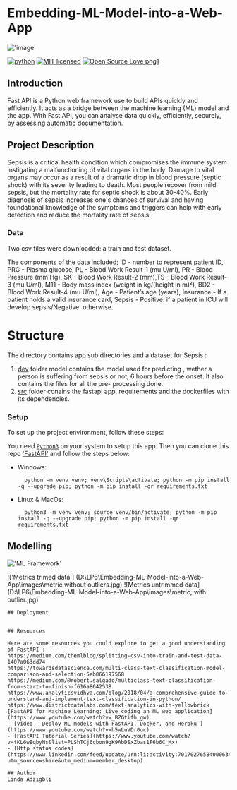 # Embedding-ML-Model-into-a-Web-App
!['image'](https://www.bing.com/images/search?view=detailV2&ccid=sNQ%2bJuRy&id=E20302212CAD7FA53ED15FE7DB91B723F128F1D3&thid=OIP.sNQ-JuRyaEWorqPyrLxmMQHaEK&mediaurl=https%3a%2f%2famalgjose.files.wordpress.com%2f2021%2f02%2ffast_api_ppt.png&cdnurl=https%3a%2f%2fth.bing.com%2fth%2fid%2fR.b0d43e26e4726845a8aea3f2acbc6631%3frik%3d0%252fEo8SO3kdvnXw%26pid%3dImgRaw%26r%3d0&exph=720&expw=1280&q=fastapi&simid=607986268060862822&FORM=IRPRST&ck=A704608081331589ABB1F8F82AC39324&selectedIndex=3)

[![python](https://img.shields.io/badge/Python-3776AB?style=for-the-badge&logo=python&logoColor=white)](https://img.shields.io/badge/Python-3776AB?style=for-the-badge&logo=python&logoColor=white)
[![MIT licensed](https://img.shields.io/badge/license-mit-blue?style=for-the-badge&logo=appveyor)](./LICENSE)
[![Open Source Love png1](https://badges.frapsoft.com/os/v1/open-source.png?v=103)](https://github.com/ellerbrock/open-source-badges/)

## Introduction

Fast API is a Python web framework use to build APIs quickly and efficiently. It acts as a bridge between the machine learning (ML) model and the app. With Fast API, you can analyse data quickly, efficiently, securely, by assessing automatic documentation.



## Project Description

Sepsis is a critical health condition which compromises the immune system instigating a malfunctioning of vital organs in the body. Damage to vital organs may occur as a result of a dramatic drop in blood pressure (septic shock) with its severity leading to death. Most people recover from mild sepsis, but the mortality rate for septic shock is about 30-40%. Early diagnosis of sepsis increases one's chances of survival and having foundational knowledge of the symptoms and triggers can help with early detection and reduce the mortality rate of sepsis.

### Data
Two csv files were downloaded: a train and test dataset.

The components of the data included; ID - number to represent patient ID, PRG - Plasma glucose, PL - Blood Work Result-1 (mu U/ml), PR - Blood Pressure (mm Hg), SK - Blood Work Result-2 (mm),TS - Blood Work Result-3 (mu U/ml), M11 - Body mass index (weight in kg/(height in m)²), BD2 - Blood Work Result-4 (mu U/ml), Age - Patient’s age (years), Insurance - If a patient holds a valid insurance card, Sepsis - Positive: if a patient in ICU will develop sepsis/Negative: otherwise.

# Structure
The directory contains app sub directories and a dataset for Sepsis :

1. [dev](D:\LP6\Embedding-ML-Model-into-a-Web-App\dev) folder model contains the model used for predicting , wether a person is suffering from sepsis or not, 6 hours before the onset. It also contains the files for all the pre- processing done. 
2. [src](D:\LP6\Embedding-ML-Model-into-a-Web-App\src) folder conains the fastapi app, requirements and the dockerfiles with its dependencies.

### Setup

To set up the project environment, follow these steps:

You need [`Python3`](https://www.python.org/) on your system to setup this app. Then you can clone this repo ['FastAPI'](https://github.com/Norkplim22/Embedding-ML-Model-into-a-Web-App.git) and follow the steps below:

- Windows:
        
        python -m venv venv; venv\Scripts\activate; python -m pip install -q --upgrade pip; python -m pip install -qr requirements.txt  

- Linux & MacOs:
        
        python3 -m venv venv; source venv/bin/activate; python -m pip install -q --upgrade pip; python -m pip install -qr requirements.txt  


## Modelling
!['ML Framework'](D:\LP6\Embedding-ML-Model-into-a-Web-App\images\Modelling.png) 

!['Metrics trimed data']
(D:\LP6\Embedding-ML-Model-into-a-Web-App\images\metric without outliers.jpg)
![Metrics untrimmed data](D:\LP6\Embedding-ML-Model-into-a-Web-App\images\metric, with outlier.jpg)

```
## Deployment 


## Resources

Here are some resources you could explore to get a good understanding of FastAPI :
https://medium.com/themlblog/splitting-csv-into-train-and-test-data-1407a063dd74 
https://towardsdatascience.com/multi-class-text-classification-model-comparison-and-selection-5eb066197568 
https://medium.com/@robert.salgado/multiclass-text-classification-from-start-to-finish-f616a8642538
https://www.analyticsvidhya.com/blog/2018/04/a-comprehensive-guide-to-understand-and-implement-text-classification-in-python/
https://www.districtdatalabs.com/text-analytics-with-yellowbrick
[FastAPI for Machine Learning: Live coding an ML web application](https://www.youtube.com/watch?v=_BZGtifh_gw)
- [Video - Deploy ML models with FastAPI, Docker, and Heroku ](https://www.youtube.com/watch?v=h5wLuVDr0oc)
- [FastAPI Tutorial Series](https://www.youtube.com/watch?v=tKL6wEqbyNs&list=PLShTCj6cbon9gK9AbDSxZbas1F6b6C_Mx)
- [Http status codes](https://www.linkedin.com/feed/update/urn:li:activity:7017027658400063488?utm_source=share&utm_medium=member_desktop)

## Author
Linda Adzigbli